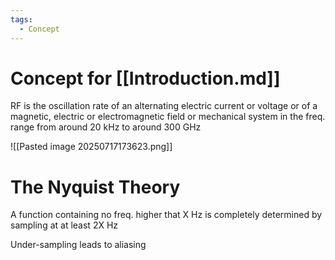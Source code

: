 ```yaml
---
tags:
  - Concept
---
```

# Concept for [[Introduction.md]]

RF is the oscillation rate of an alternating electric current or voltage or of a magnetic, electric or electromagnetic field or mechanical system in the freq. range from around 20 kHz to around 300 GHz

![[Pasted image 20250717173623.png]]

# The Nyquist Theory

A function containing no freq. higher that X Hz is completely determined by sampling at at least 2X Hz

Under-sampling leads to aliasing
